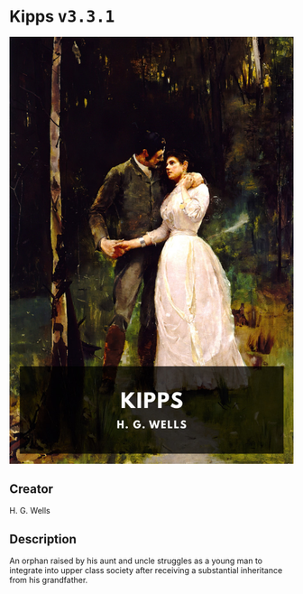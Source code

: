 
# Kipps <kbd>v3.3.1</kbd>

<center>
  <img src="./cover-1024.jpg"/>
</center>

## Creator
H. G. Wells

## Description
An orphan raised by his aunt and uncle struggles as a young man to integrate into upper class society after receiving a substantial inheritance from his grandfather.
